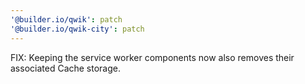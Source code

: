 ```yaml
---
'@builder.io/qwik': patch
'@builder.io/qwik-city': patch
---
```


FIX: Keeping the service worker components now also removes their associated Cache storage.
